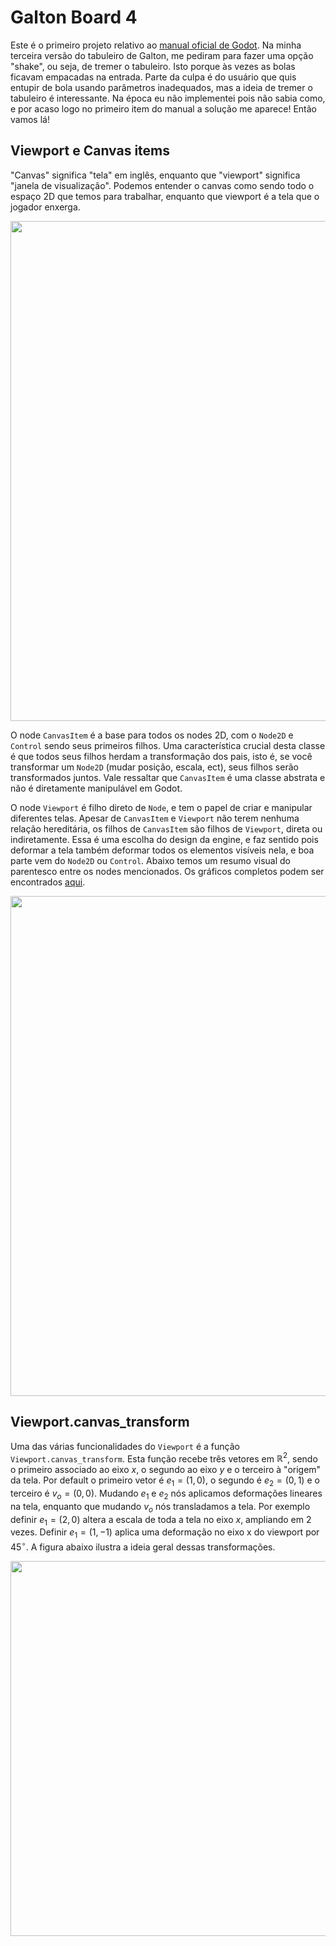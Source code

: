 # Galton Board 4

Este é o primeiro projeto relativo ao [manual oficial de Godot](https://docs.godotengine.org/en/stable/tutorials/2d/canvas_layers.html). Na minha terceira versão do tabuleiro de Galton, me pediram para fazer uma opção "shake", ou seja, de tremer o tabuleiro. Isto porque às vezes as bolas ficavam empacadas na entrada. Parte da culpa é do usuário que quis entupir de bola usando parâmetros inadequados, mas a ideia de tremer o tabuleiro é interessante. Na época eu não implementei pois não sabia como, e por acaso logo no primeiro item do manual a solução me aparece! Então vamos lá!

## Viewport e Canvas items

"Canvas" significa "tela" em inglês, enquanto que "viewport" significa "janela de visualização". Podemos entender o canvas como sendo todo o espaço 2D que temos para trabalhar, enquanto que viewport é a tela que o jogador enxerga.

<p align="center">
    <img src="https://github.com/user-attachments/assets/cf0ea1a7-0fe5-4ed2-8ddb-2ef1c4958070" width="800">
</p>

O node `CanvasItem` é a base para todos os nodes 2D, com o `Node2D` e `Control` sendo seus primeiros filhos. Uma característica crucial desta classe é que todos seus filhos herdam a transformação dos pais, isto é, se você transformar um `Node2D` (mudar posição, escala, ect), seus filhos serão transformados juntos. Vale ressaltar que `CanvasItem` é uma classe abstrata e não é diretamente manipulável em Godot. 

O node `Viewport` é filho direto de `Node`, e tem o papel de criar e manipular diferentes telas. Apesar de `CanvasItem` e `Viewport` não terem nenhuma relação hereditária, os filhos de `CanvasItem` são filhos de `Viewport`, direta ou indiretamente. Essa é uma escolha do design da engine, e faz sentido pois deformar a tela também deformar todos os elementos visíveis nela, e boa parte vem do `Node2D` ou `Control`. Abaixo temos um resumo visual do parentesco entre os nodes mencionados. Os gráficos completos podem ser encontrados [aqui](https://docs.godotengine.org/en/stable/contributing/development/core_and_modules/inheritance_class_tree.html).

<p align="center">
    <img src="https://github.com/user-attachments/assets/6a59f7c2-2a8c-440a-b3af-9b7500836f34" width="800">
</p>

## Viewport.canvas_transform

Uma das várias funcionalidades do `Viewport` é a função `Viewport.canvas_transform`. Esta função recebe três vetores em $\mathbb{R}^2$, sendo o primeiro associado ao eixo $x$, o segundo ao eixo $y$ e o terceiro à "origem" da tela. Por default o primeiro vetor é $e_1 = (1, 0)$, o segundo é $e_2 = (0, 1)$ e o terceiro é $v_o = (0, 0)$. Mudando $e_1$ e $e_2$ nós aplicamos deformações lineares na tela, enquanto que mudando $v_o$ nós transladamos a tela. Por exemplo definir $e_1 = (2, 0)$ altera a escala de toda a tela no eixo $x$, ampliando em 2 vezes. Definir $e_1 = (1, -1)$ aplica uma deformação no eixo x do viewport por $45^\circ$. A figura abaixo ilustra a ideia geral dessas transformações.

<p align="center">
    <img src="https://github.com/user-attachments/assets/c2e80c74-25c6-4995-a49a-e25478158780" width="600">
</p>
